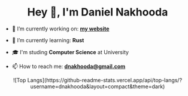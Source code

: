 <h1 align="center">Hey 👋, I'm Daniel Nakhooda</h1>

- 🔭 I’m currently working on: **[my website](https://danielnakhooda.com/)**

- 🌱 I’m currently learning: **Rust**

- 🎓 I'm studing **Computer Science** at University

- 📫 How to reach me: **dnakhooda@gmail.com**

<div align="center">
  ![Top Langs](https://github-readme-stats.vercel.app/api/top-langs/?username=dnakhooda&layout=compact&theme=dark)
</div>
